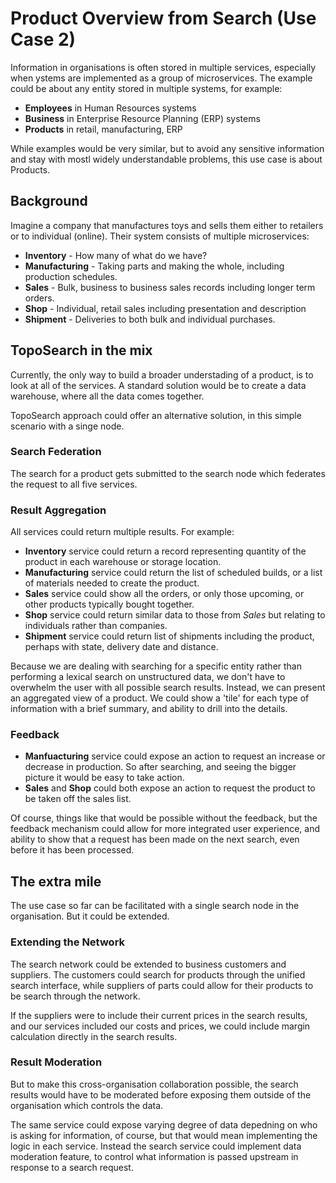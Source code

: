 # Product Overview from Search (Use Case 2)

Information in organisations is often stored in multiple services, 
especially when ystems are implemented as a group of microservices. 
The example could be about any entity stored in multiple systems, for example:
* **Employees** in Human Resources systems
* **Business** in Enterprise Resource Planning (ERP) systems
* **Products** in retail, manufacturing, ERP 

While examples would be very similar, but to avoid any sensitive information 
and stay with mostl widely understandable problems, this use case is about Products. 

## Background 

Imagine a company that manufactures toys and sells them either to retailers
or to individual (online). Their system consists of multiple microservices: 
* **Inventory** - How many of what do we have?
* **Manufacturing** - Taking parts and making the whole, including production schedules. 
* **Sales** - Bulk, business to business sales records including longer term orders. 
* **Shop** - Individual, retail sales including presentation and description
* **Shipment** - Deliveries to both bulk and individual purchases.

## TopoSearch in the mix

Currently, the only way to build a broader understading of a product, 
is to look at all of the services. A standard solution would be 
to create a data warehouse, where all the data comes together.

TopoSearch approach could offer an alternative solution, in this
simple scenario with a singe node.

### Search Federation

The search for a product gets submitted to the search node
which federates the request to all five services. 

### Result Aggregation 

All services could return multiple results. For example:
* **Inventory** service could return a record representing quantity of the product in each warehouse or storage location. 
* **Manufacturing** service could return the list of scheduled builds, or a list of materials needed to create the product.
* **Sales** service could show all the orders, or only those upcoming, or other products typically bought together. 
* **Shop** service could return similar data to those from *Sales* but relating to individuals rather than companies.
* **Shipment** service could return list of shipments including the product, perhaps with state, delivery date and distance. 

Because we are dealing with searching for a specific entity rather
than performing a lexical search on unstructured data, 
we don't have to overwhelm the user with all possible search results. 
Instead, we can present an aggregated view of a product. 
We could show a 'tile' for each type of information with a brief
summary, and ability to drill into the details. 

### Feedback

* **Manfuacturing** service could expose an action to request 
an increase or decrease in production. So after searching, and seeing
the bigger picture it would be easy to take action. 
* **Sales** and **Shop** could both expose an action to request
the product to be taken off the sales list.

Of course, things like that would be possible without the feedback, but the feedback mechanism could allow for more integrated user experience, and ability to show that a request has been made on the next search, even before it has been processed. 

## The extra mile

The use case so far can be facilitated with a single search node in the organisation. But it could be extended. 

### Extending the Network

The search network could be extended to business customers and suppliers. The customers could search for products through the unified search interface, while suppliers of parts could allow for their products to be search through the network. 

If the suppliers were to include their current prices in the search results, and our services included our costs and prices, we could include margin calculation directly in the search results.

### Result Moderation

But to make this cross-organisation collaboration possible, the search results would have to be moderated before exposing them outside of the organisation which controls the data. 

The same service could expose varying degree of data depedning on who is asking for information, of course, but that would mean implementing the logic in each service. Instead the search service could implement data moderation feature, to control what information is passed upstream in response to a search request. 